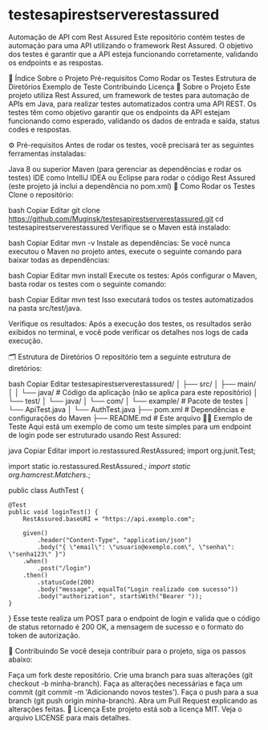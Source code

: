 # testesapirestserverestassured

Automação de API com Rest Assured
Este repositório contém testes de automação para uma API utilizando o framework Rest Assured. O objetivo dos testes é garantir que a API esteja funcionando corretamente, validando os endpoints e as respostas.

📝 Índice
Sobre o Projeto
Pré-requisitos
Como Rodar os Testes
Estrutura de Diretórios
Exemplo de Teste
Contribuindo
Licença
📌 Sobre o Projeto
Este projeto utiliza Rest Assured, um framework de testes para automação de APIs em Java, para realizar testes automatizados contra uma API REST. Os testes têm como objetivo garantir que os endpoints da API estejam funcionando como esperado, validando os dados de entrada e saída, status codes e respostas.

⚙️ Pré-requisitos
Antes de rodar os testes, você precisará ter as seguintes ferramentas instaladas:

Java 8 ou superior
Maven (para gerenciar as dependências e rodar os testes)
IDE como IntelliJ IDEA ou Eclipse para rodar o código
Rest Assured (este projeto já inclui a dependência no pom.xml)
🚀 Como Rodar os Testes
Clone o repositório:

bash
Copiar
Editar
git clone https://github.com/Muginsk/testesapirestserverestassured.git
cd testesapirestserverestassured
Verifique se o Maven está instalado:

bash
Copiar
Editar
mvn -v
Instale as dependências: Se você nunca executou o Maven no projeto antes, execute o seguinte comando para baixar todas as dependências:

bash
Copiar
Editar
mvn install
Execute os testes: Após configurar o Maven, basta rodar os testes com o seguinte comando:

bash
Copiar
Editar
mvn test
Isso executará todos os testes automatizados na pasta src/test/java.

Verifique os resultados: Após a execução dos testes, os resultados serão exibidos no terminal, e você pode verificar os detalhes nos logs de cada execução.

🗂️ Estrutura de Diretórios
O repositório tem a seguinte estrutura de diretórios:

bash
Copiar
Editar
testesapirestserverestassured/
│
├── src/
│   ├── main/
│   │   └── java/                  # Código da aplicação (não se aplica para este repositório)
│   └── test/
│       └── java/
│           └── com/
│               └── example/       # Pacote de testes
│                   └── ApiTest.java
│                   └── AuthTest.java
├── pom.xml                         # Dependências e configurações do Maven
├── README.md                       # Este arquivo
👨‍💻 Exemplo de Teste
Aqui está um exemplo de como um teste simples para um endpoint de login pode ser estruturado usando Rest Assured:

java
Copiar
Editar
import io.restassured.RestAssured;
import org.junit.Test;

import static io.restassured.RestAssured.*;
import static org.hamcrest.Matchers.*;

public class AuthTest {

    @Test
    public void loginTest() {
        RestAssured.baseURI = "https://api.exemplo.com";
        
        given()
            .header("Content-Type", "application/json")
            .body("{ \"email\": \"usuario@exemplo.com\", \"senha\": \"senha123\" }")
        .when()
            .post("/login")
        .then()
            .statusCode(200)
            .body("message", equalTo("Login realizado com sucesso"))
            .body("authorization", startsWith("Bearer "));
    }
}
Esse teste realiza um POST para o endpoint de login e valida que o código de status retornado é 200 OK, a mensagem de sucesso e o formato do token de autorização.

🤝 Contribuindo
Se você deseja contribuir para o projeto, siga os passos abaixo:

Faça um fork deste repositório.
Crie uma branch para suas alterações (git checkout -b minha-branch).
Faça as alterações necessárias e faça um commit (git commit -m 'Adicionando novos testes').
Faça o push para a sua branch (git push origin minha-branch).
Abra um Pull Request explicando as alterações feitas.
📝 Licença
Este projeto está sob a licença MIT. Veja o arquivo LICENSE para mais detalhes.
